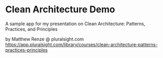 # Clean Architecture Demo
A sample app for my presentation on Clean Architecture: Patterns, Practices, and Principles 

by Matthew Renze @ pluralsight.com
https://app.pluralsight.com/library/courses/clean-architecture-patterns-practices-principles
